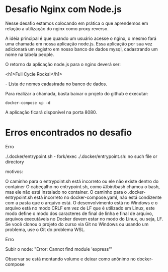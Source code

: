 # Desafio Nginx com Node.js

Nesse desafio estamos colocando em prática o que aprendemos em relação a utilização do nginx como proxy reverso.

A idéia principal é que quando um usuário acesse o nginx, o mesmo fará uma chamada em nossa aplicação node.js. Essa aplicação por sua vez adicionará um registro em nosso banco de dados mysql, cadastrando um nome na tabela people.

O retorno da aplicação node.js para o nginx deverá ser:

</p>

<p>&lt;h1&gt;Full Cycle Rocks!&lt;/h1&gt;</p>

<p> 

</p>

<p>- Lista de nomes cadastrada no banco de dados.</p>

<p> 

Para realizar a chamada, basta baixar o projeto do github e executar:

```
docker-compose up -d

```

A aplicação ficará disponível na porta 8080.

# Erros encontrados no desafio

Erro

 ./.docker/entrypoint.sh - fork/exec ./.docker/entrypoint.sh: no such file or directory

motivos:

O caminho para o entrypoint.sh está incorreto ou ele não existe dentro do container
O cabeçalho no entrypoint.sh, como #/bin/bash chamou o bash, mas ele não está instalado no container.
O caminho para o .docker-entrypoint.sh está incorreto no docker-compose.yaml, não está condizente com a pasta que o arquivo está.
O desenvolvimento está no Windows e o arquivo está no modo CRLF em vez de LF que é utilizado em Linux, este modo define o modo dos caracteres de final de linha e final de arquivo, arquivos executáveis no Docker devem estar no modo do Linux, ou seja, LF. Se você clonou o projeto do curso via Git no Windows ou usando um problema, use o Git do problema WSL.


Erro

Subir o node: "Error: Cannot find module 'express'"

Observar se está montando volume e deixar como anônimo no docker-compose